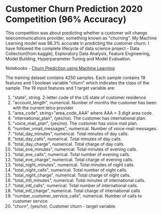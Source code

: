 # Customer Churn Prediction 2020 Competition (96% Accuracy)
This competition was about predicting whether a customer will change telecommunications provider, something known as "churning". My Machine Learning model was 96.3% accurate in predicting the customer churn. I have followed the complete lifecycle of data science project - Data Collection(from kaggle), Exploratory Data Analysis, Feature Engineering, Model Building, Hyperparameter Tuning and Model Evaluation.

Notebooks - 
<a href='https://bit.ly/2LSJVy1' target='blank'>Churn Prediction using Machine Learning</a>

The training dataset contains 4250 samples. Each sample contains 19 features and 1 boolean variable "churn" which indicates the class of the sample. The 19 input features and 1 target variable are:

1) "state", string. 2-letter code of the US state of customer residence <br>
2) "account_length", numerical. Number of months the customer has been with the current telco provider <br>
3) "area_code", string="area_code_AAA" where AAA = 3 digit area code.<br>
4) "international_plan", (yes/no). The customer has international plan.<br>
5) "voice_mail_plan", (yes/no). The customer has voice mail plan.<br>
6) "number_vmail_messages", numerical. Number of voice-mail messages.<br>
7) "total_day_minutes", numerical. Total minutes of day calls.<br>
8) "total_day_calls", numerical. Total minutes of day calls.<br>
9) "total_day_charge", numerical. Total charge of day calls.<br>
10) "total_eve_minutes", numerical. Total minutes of evening calls.<br>
11) "total_eve_calls", numerical. Total number of evening calls.<br>
12) "total_eve_charge", numerical. Total charge of evening calls.<br>
13) "total_night_minutes", numerical. Total minutes of night calls.<br>
14) "total_night_calls", numerical. Total number of night calls.<br>
15) "total_night_charge", numerical. Total charge of night calls.<br>
16) "total_intl_minutes", numerical. Total minutes of international calls.<br>
17) "total_intl_calls", numerical. Total number of international calls.<br>
18) "total_intl_charge", numerical. Total charge of international calls<br>
19) "number_customer_service_calls", numerical. Number of calls to customer service<br>
20) "churn", (yes/no). Customer churn - target variable.
